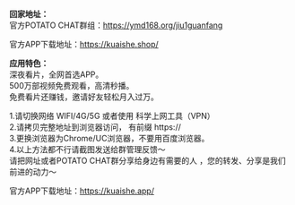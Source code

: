 **回家地址：**    
 官方POTATO CHAT群组：<https://ymd168.org/jiu1guanfang>  
   
 官方APP下载地址：<https://kuaishe.shop/>  
 


  
**应用特色：**  
深夜看片，全网首选APP。  
500万部视频免费观看，高清秒播。    
免费看片还赚钱，邀请好友轻松月入过万。    

1.请切换网络 WIFI/4G/5G 或者使用 科学上网工具（VPN）  
2.请拷贝完整地址到浏览器访问， 有前缀 https://  
3.更换浏览器为Chrome/UC浏览器，不要用百度浏览器。  
4.以上方法都不行请截图发送给群管理反馈～  
请把网址或者POTATO CHAT群分享给身边有需要的人 ，您的转发、分享是我们前进的动力～  


    
官方APP下载地址：<https://kuaishe.app/>  

  

  
